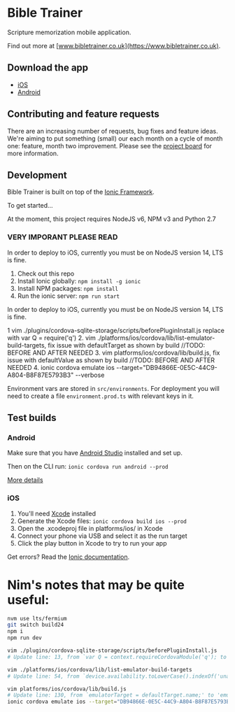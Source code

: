 # Bible Trainer

Scripture memorization mobile application.

Find out more at [www.bibletrainer.co.uk](https://www.bibletrainer.co.uk).

## Download the app

- [iOS](https://itunes.apple.com/us/app/bibletrainer/id1447626377)
- [Android](https://play.google.com/store/apps/details?id=io.bibletrainer.scripture)

## Contributing and feature requests

There are an increasing number of requests, bug fixes and feature ideas. We're aiming to put something (small) our each month on a cycle of month one: feature, month two improvement. Please see the [project board](https://github.com/johnraftery/BibleTrainer/projects/1) for more information.

## Development

Bible Trainer is built on top of the [Ionic Framework](https://ionicframework.com).

To get started…

At the moment, this project requires NodeJS v6, NPM v3 and Python 2.7

### VERY IMPORANT PLEASE READ ###

In order to deploy to iOS, currently you must be on NodeJS version 14, LTS is fine. 

1. Check out this repo
2. Install Ionic globally: `npm install -g ionic`
3. Install NPM packages: `npm install`
4. Run the ionic server: `npm run start`

In order to deploy to iOS, currently you must be on NodeJS version 14, LTS is fine. 

1  vim ./plugins/cordova-sqlite-storage/scripts/beforePluginInstall.js replace with var Q = require('q')
2. vim ./platforms/ios/cordova/lib/list-emulator-build-targets, fix issue with defaultTarget as shown by build //TODO: BEFORE AND AFTER NEEDED
3. vim platforms/ios/cordova/lib/build.js, fix issue with defaultValue as shown by build //TODO: BEFORE AND AFTER NEEDED
4. ionic cordova emulate ios --target="DB94866E-0E5C-44C9-A804-B8F87E5793B3" --verbose


Environment vars are stored in `src/environments`. For deployment you will need to create a file `environment.prod.ts` with relevant keys in it.

## Test builds

### Android

Make sure that you have [Android Studio](https://developer.android.com/studio/index.html) installed and set up.

Then on the CLI run: `ionic cordova run android --prod`

[More details](https://ionicframework.com/docs/intro/deploying/)

### iOS

1. You'll need [Xcode](https://developer.apple.com/xcode/) installed
2. Generate the Xcode files: `ionic cordova build ios --prod`
3. Open the .xcodeproj file in platforms/ios/ in Xcode
4. Connect your phone via USB and select it as the run target
5. Click the play button in Xcode to try to run your app

Get errors? Read the [Ionic documentation](https://ionicframework.com/docs/intro/deploying).

# Nim's notes that may be quite useful:

```bash
nvm use lts/fermium
git switch build24
npm i
npm run dev

vim ./plugins/cordova-sqlite-storage/scripts/beforePluginInstall.js
# Update line: 13, from `var Q = context.requireCordovaModule('q'); to `var Q = require('q');

vim ./platforms/ios/cordova/lib/list-emulator-build-targets
# Update line: 54, from `device.availability.toLowerCase().indexOf('unavailable') < 0) {` to `device.availability && device.availability.toLowerCase().indexOf('unavailable') < 0) {`

vim platforms/ios/cordova/lib/build.js
# Update line: 130, from `emulatorTarget = defaultTarget.name;' to 'emulatorTarget = 'iPhone 14';`
ionic cordova emulate ios --target="DB94866E-0E5C-44C9-A804-B8F87E5793B3" --verbose
```
